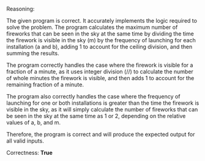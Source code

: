 Reasoning:

The given program is correct. It accurately implements the logic required to solve the problem. The program calculates the maximum number of fireworks that can be seen in the sky at the same time by dividing the time the firework is visible in the sky (m) by the frequency of launching for each installation (a and b), adding 1 to account for the ceiling division, and then summing the results.

The program correctly handles the case where the firework is visible for a fraction of a minute, as it uses integer division (//) to calculate the number of whole minutes the firework is visible, and then adds 1 to account for the remaining fraction of a minute.

The program also correctly handles the case where the frequency of launching for one or both installations is greater than the time the firework is visible in the sky, as it will simply calculate the number of fireworks that can be seen in the sky at the same time as 1 or 2, depending on the relative values of a, b, and m.

Therefore, the program is correct and will produce the expected output for all valid inputs.

Correctness: **True**